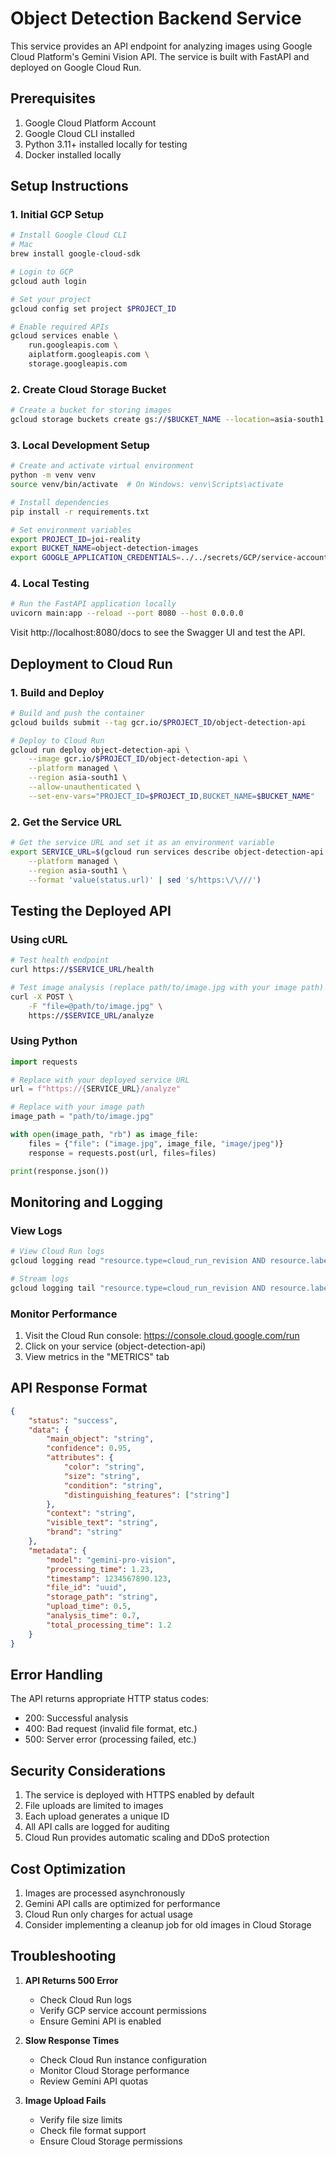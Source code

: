 # Object Detection Backend Service

This service provides an API endpoint for analyzing images using Google Cloud Platform's Gemini Vision API. The service is built with FastAPI and deployed on Google Cloud Run.

## Prerequisites

1. Google Cloud Platform Account
2. Google Cloud CLI installed
3. Python 3.11+ installed locally for testing
4. Docker installed locally

## Setup Instructions

### 1. Initial GCP Setup

```bash
# Install Google Cloud CLI
# Mac
brew install google-cloud-sdk

# Login to GCP
gcloud auth login

# Set your project
gcloud config set project $PROJECT_ID

# Enable required APIs
gcloud services enable \
    run.googleapis.com \
    aiplatform.googleapis.com \
    storage.googleapis.com
```

### 2. Create Cloud Storage Bucket

```bash
# Create a bucket for storing images
gcloud storage buckets create gs://$BUCKET_NAME --location=asia-south1
```

### 3. Local Development Setup

```bash
# Create and activate virtual environment
python -m venv venv
source venv/bin/activate  # On Windows: venv\Scripts\activate

# Install dependencies
pip install -r requirements.txt

# Set environment variables
export PROJECT_ID=joi-reality
export BUCKET_NAME=object-detection-images
export GOOGLE_APPLICATION_CREDENTIALS=../../secrets/GCP/service-account-key.json
```

### 4. Local Testing

```bash
# Run the FastAPI application locally
uvicorn main:app --reload --port 8080 --host 0.0.0.0
```

Visit http://localhost:8080/docs to see the Swagger UI and test the API.

## Deployment to Cloud Run

### 1. Build and Deploy

```bash
# Build and push the container
gcloud builds submit --tag gcr.io/$PROJECT_ID/object-detection-api

# Deploy to Cloud Run
gcloud run deploy object-detection-api \
    --image gcr.io/$PROJECT_ID/object-detection-api \
    --platform managed \
    --region asia-south1 \
    --allow-unauthenticated \
    --set-env-vars="PROJECT_ID=$PROJECT_ID,BUCKET_NAME=$BUCKET_NAME"
```

### 2. Get the Service URL

```bash
# Get the service URL and set it as an environment variable
export SERVICE_URL=$(gcloud run services describe object-detection-api \
    --platform managed \
    --region asia-south1 \
    --format 'value(status.url)' | sed 's/https:\/\///')
```

## Testing the Deployed API

### Using cURL

```bash
# Test health endpoint
curl https://$SERVICE_URL/health

# Test image analysis (replace path/to/image.jpg with your image path)
curl -X POST \
    -F "file=@path/to/image.jpg" \
    https://$SERVICE_URL/analyze
```

### Using Python

```python
import requests

# Replace with your deployed service URL
url = f"https://{SERVICE_URL}/analyze"

# Replace with your image path
image_path = "path/to/image.jpg"

with open(image_path, "rb") as image_file:
    files = {"file": ("image.jpg", image_file, "image/jpeg")}
    response = requests.post(url, files=files)

print(response.json())
```

## Monitoring and Logging

### View Logs

```bash
# View Cloud Run logs
gcloud logging read "resource.type=cloud_run_revision AND resource.labels.service_name=object-detection-api" --limit 50

# Stream logs
gcloud logging tail "resource.type=cloud_run_revision AND resource.labels.service_name=object-detection-api"
```

### Monitor Performance

1. Visit the Cloud Run console: https://console.cloud.google.com/run
2. Click on your service (object-detection-api)
3. View metrics in the "METRICS" tab

## API Response Format

```json
{
    "status": "success",
    "data": {
        "main_object": "string",
        "confidence": 0.95,
        "attributes": {
            "color": "string",
            "size": "string",
            "condition": "string",
            "distinguishing_features": ["string"]
        },
        "context": "string",
        "visible_text": "string",
        "brand": "string"
    },
    "metadata": {
        "model": "gemini-pro-vision",
        "processing_time": 1.23,
        "timestamp": 1234567890.123,
        "file_id": "uuid",
        "storage_path": "string",
        "upload_time": 0.5,
        "analysis_time": 0.7,
        "total_processing_time": 1.2
    }
}
```

## Error Handling

The API returns appropriate HTTP status codes:
- 200: Successful analysis
- 400: Bad request (invalid file format, etc.)
- 500: Server error (processing failed, etc.)

## Security Considerations

1. The service is deployed with HTTPS enabled by default
2. File uploads are limited to images
3. Each upload generates a unique ID
4. All API calls are logged for auditing
5. Cloud Run provides automatic scaling and DDoS protection

## Cost Optimization

1. Images are processed asynchronously
2. Gemini API calls are optimized for performance
3. Cloud Run only charges for actual usage
4. Consider implementing a cleanup job for old images in Cloud Storage

## Troubleshooting

1. **API Returns 500 Error**
   - Check Cloud Run logs
   - Verify GCP service account permissions
   - Ensure Gemini API is enabled

2. **Slow Response Times**
   - Check Cloud Run instance configuration
   - Monitor Cloud Storage performance
   - Review Gemini API quotas

3. **Image Upload Fails**
   - Verify file size limits
   - Check file format support
   - Ensure Cloud Storage permissions 